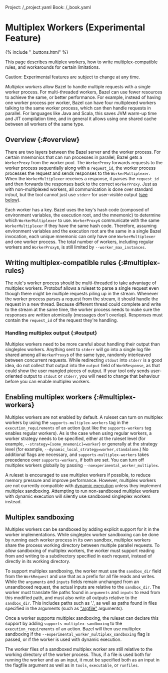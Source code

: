 Project: /_project.yaml
Book: /_book.yaml

# Multiplex Workers (Experimental Feature)

{% include "_buttons.html" %}

This page describes multiplex workers, how to write multiplex-compatible
rules, and workarounds for certain limitations.

Caution: Experimental features are subject to change at any time.

_Multiplex workers_ allow Bazel to handle multiple requests with a single worker
process. For multi-threaded workers, Bazel can use fewer resources to
achieve the same, or better performance. For example, instead of having one
worker process per worker, Bazel can have four multiplexed workers talking to
the same worker process, which can then handle requests in parallel. For
languages like Java and Scala, this saves JVM warm-up time and JIT compilation
time, and in general it allows using one shared cache between all workers of
the same type.

## Overview {:#overview}

There are two layers between the Bazel server and the worker process. For certain
mnemonics that can run processes in parallel, Bazel gets a `WorkerProxy` from
the worker pool. The `WorkerProxy` forwards requests to the worker process
sequentially along with a `request_id`, the worker process processes the request
and sends responses to the `WorkerMultiplexer`. When the `WorkerMultiplexer`
receives a response, it parses the `request_id` and then forwards the responses
back to the correct `WorkerProxy`. Just as with non-multiplexed workers, all
communication is done over standard in/out, but the tool cannot just use
`stderr` for user-visible output ([see below](#output)).

Each worker has a key. Bazel uses the key's hash code (composed of environment
variables, the execution root, and the mnemonic) to determine which
`WorkerMultiplexer` to use. `WorkerProxy`s communicate with the same
`WorkerMultiplexer` if they have the same hash code. Therefore, assuming
environment variables and the execution root are the same in a single Bazel
invocation, each unique mnemonic can only have one `WorkerMultiplexer` and one
worker process. The total number of workers, including regular workers and
`WorkerProxy`s, is still limited by `--worker_max_instances`.

## Writing multiplex-compatible rules {:#multiplex-rules}

The rule's worker process should be multi-threaded to take advantage of
multiplex workers. Protobuf allows a ruleset to parse a single request even
though there might be multiple requests piling up in the stream. Whenever the
worker process parses a request from the stream, it should handle the request in
a new thread. Because different thread could complete and write to the stream at
the same time, the worker process needs to make sure the responses are written
atomically (messages don't overlap). Responses must contain the
`request_id` of the request they're handling.

### Handling multiplex output {:#output}

Multiplex workers need to be more careful about handling their output than
singleplex workers. Anything sent to `stderr` will go into a single log file
shared among all `WorkerProxy`s of the same type,
randomly interleaved between concurrent requests. While redirecting `stdout`
into `stderr` is a good idea, do not collect that output into the `output`
field of `WorkResponse`, as that could show the user mangled pieces of output.
If your tool only sends user-oriented output to `stdout` or `stderr`, you will
need to change that behaviour before you can enable multiplex workers.

## Enabling multiplex workers {:#multiplex-workers}

Multiplex workers are not enabled by default. A ruleset can turn on multiplex
workers by using the `supports-multiplex-workers` tag in the
`execution_requirements` of an action (just like the `supports-workers` tag
enables regular workers). As is the case when using regular workers, a worker
strategy needs to be specified, either at the ruleset level (for example,
`--strategy=[some_mnemonic]=worker`) or generally at the strategy level (for
example, `--dynamic_local_strategy=worker,standalone`.) No additional flags are
necessary, and `supports-multiplex-workers` takes precedence over
`supports-workers`, if both are set. You can turn off multiplex workers
globally by passing `--noexperimental_worker_multiplex`.

A ruleset is encouraged to use multiplex workers if possible,  to reduce memory
pressure and improve performance. However, multiplex workers are not currently
compatible with [dynamic execution](/docs/dynamic-execution) unless they
implement multiplex sandboxing. Attempting to run non-sandboxed multiplex
workers with dynamic execution will silently use sandboxed
singleplex workers instead.

## Multiplex sandboxing

Multiplex workers can be sandboxed by adding explicit support for it in the
worker implementations. While singleplex worker sandboxing can be done by
running each worker process in its own sandbox, multiplex workers share the
process working directory between multiple parallel requests. To allow
sandboxing of multiplex workers, the worker must support reading from and
writing to a subdirectory specified in each request, instead of directly in
its working directory.

To support multiplex sandboxing, the worker must use the `sandbox_dir` field
from the `WorkRequest` and use that as a prefix for all file reads and writes.
While the `arguments` and `inputs` fields remain unchanged from an unsandboxed
request, the actual inputs are relative to the `sandbox_dir`. The worker must
translate file paths found in `arguments` and `inputs` to read from this
modified path, and must also write all outputs relative to the `sandbox_dir`.
This includes paths such as '.', as well as paths found in files specified
in the arguments (such as ["argfile"](https://docs.oracle.com/javase/7/docs/technotes/tools/windows/javac.html#commandlineargfile) arguments).

Once a worker supports multiplex sandboxing, the ruleset can declare this
support by adding `supports-multiplex-sandboxing` to the
`execution_requirements` of an action. Bazel will then use multiplex sandboxing
if the `--experimental_worker_multiplex_sandboxing` flag is passed, or if
the worker is used with dynamic execution.

The worker files of a sandboxed multiplex worker are still relative to the
working directory of the worker process. Thus, if a file is
used both for running the worker and as an input, it must be specified both as
an input in the flagfile argument as well as in `tools`, `executable`, or
`runfiles`.
